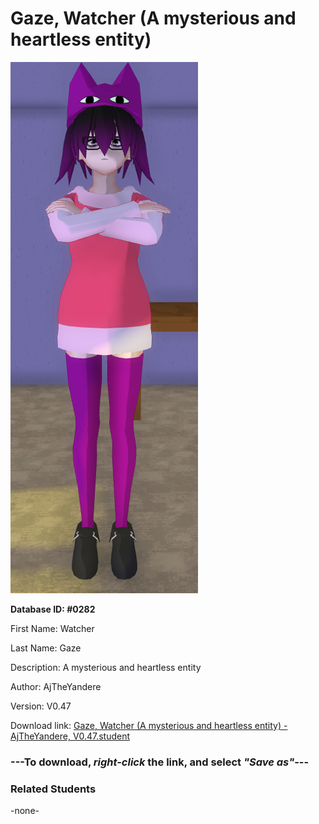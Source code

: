 # Gaze, Watcher (A mysterious and heartless entity)

<img src="Files/Images/Gaze, Watcher (A mysterious and heartless entity).png" title="Gaze, Watcher (A mysterious and heartless entity) - AjTheYandere, V0.47">

**Database ID: #0282**

First Name: Watcher

Last Name: Gaze

Description: A mysterious and heartless entity

Author: AjTheYandere

Version: V0.47

Download link: <a href="https://raw.githubusercontent.com/Arbiter1223/Daigaku-Gurashi-Custom-Students/master/Files/Studen%20Files/Gaze%2C%20Watcher%20(A%20mysterious%20and%20heartless%20entity)%20-%20AjTheYandere%2C%20V0.47.student">Gaze, Watcher (A mysterious and heartless entity) - AjTheYandere, V0.47.student</a>

### ---**To download, _right-click_ the link, and select _"Save as"_**---

### Related Students

-none-
